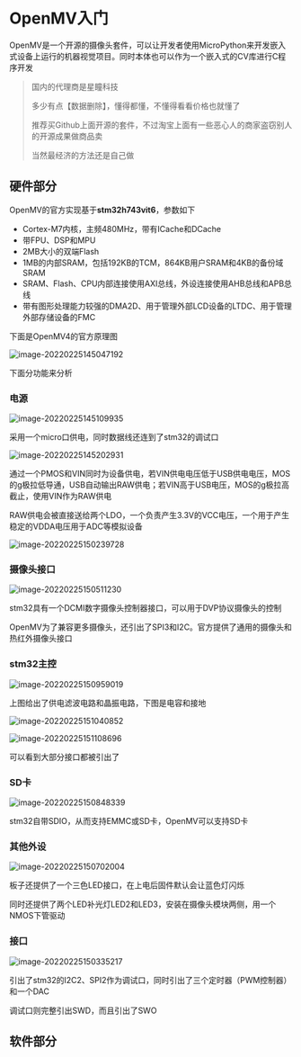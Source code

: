 # OpenMV入门

OpenMV是一个开源的摄像头套件，可以让开发者使用MicroPython来开发嵌入式设备上运行的机器视觉项目。同时本体也可以作为一个嵌入式的CV库进行C程序开发

> 国内的代理商是星瞳科技
>
> 多少有点【数据删除】，懂得都懂，不懂得看看价格也就懂了
>
> 推荐买Github上面开源的套件，不过淘宝上面有一些恶心人的商家盗窃别人的开源成果做商品卖
>
> 当然最经济的方法还是自己做

## 硬件部分

OpenMV的官方实现基于**stm32h743vit6**，参数如下

* Cortex-M7内核，主频480MHz，带有ICache和DCache
* 带FPU、DSP和MPU
* 2MB大小的双端Flash
* 1MB的内部SRAM，包括192KB的TCM，864KB用户SRAM和4KB的备份域SRAM
* SRAM、Flash、CPU内部连接使用AXI总线，外设连接使用AHB总线和APB总线
* 带有图形处理能力较强的DMA2D、用于管理外部LCD设备的LTDC、用于管理外部存储设备的FMC

下面是OpenMV4的官方原理图

![image-20220225145047192](嵌入式机器学习2【OpenMV】.assets/image-20220225145047192.png)

下面分功能来分析

### 电源

![image-20220225145109935](嵌入式机器学习2【OpenMV】.assets/image-20220225145109935.png)

采用一个micro口供电，同时数据线还连到了stm32的调试口

![image-20220225145202931](嵌入式机器学习2【OpenMV】.assets/image-20220225145202931.png)

通过一个PMOS和VIN同时为设备供电，若VIN供电电压低于USB供电电压，MOS的g极拉低导通，USB自动输出RAW供电；若VIN高于USB电压，MOS的g极拉高截止，使用VIN作为RAW供电

RAW供电会被直接送给两个LDO，一个负责产生3.3V的VCC电压，一个用于产生稳定的VDDA电压用于ADC等模拟设备

![image-20220225150239728](嵌入式机器学习2【OpenMV】.assets/image-20220225150239728.png)

### 摄像头接口

![image-20220225150511230](嵌入式机器学习2【OpenMV】.assets/image-20220225150511230.png)

stm32具有一个DCMI数字摄像头控制器接口，可以用于DVP协议摄像头的控制

OpenMV为了兼容更多摄像头，还引出了SPI3和I2C。官方提供了通用的摄像头和热红外摄像头接口

### stm32主控

![image-20220225150959019](嵌入式机器学习2【OpenMV】.assets/image-20220225150959019.png)

上图给出了供电滤波电路和晶振电路，下图是电容和接地

![image-20220225151040852](嵌入式机器学习2【OpenMV】.assets/image-20220225151040852.png)

![image-20220225151108696](嵌入式机器学习2【OpenMV】.assets/image-20220225151108696.png)

可以看到大部分接口都被引出了

### SD卡

![image-20220225150848339](嵌入式机器学习2【OpenMV】.assets/image-20220225150848339.png)

stm32自带SDIO，从而支持EMMC或SD卡，OpenMV可以支持SD卡

### 其他外设

![image-20220225150702004](嵌入式机器学习2【OpenMV】.assets/image-20220225150702004.png)

板子还提供了一个三色LED接口，在上电后固件默认会让蓝色灯闪烁

同时还提供了两个LED补光灯LED2和LED3，安装在摄像头模块两侧，用一个NMOS下管驱动

### 接口

![image-20220225150335217](嵌入式机器学习2【OpenMV】.assets/image-20220225150335217.png)

引出了stm32的I2C2、SPI2作为调试口，同时引出了三个定时器（PWM控制器）和一个DAC

调试口则完整引出SWD，而且引出了SWO

## 软件部分








